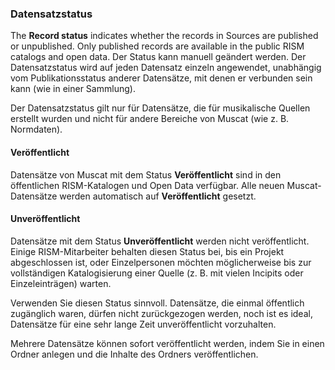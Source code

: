 ### Datensatzstatus

The **Record status** indicates whether the records in Sources are published or unpublished. Only published records are available in the public RISM catalogs and open data. Der Status kann manuell geändert werden. Der Datensatzstatus wird auf jeden Datensatz einzeln angewendet, unabhängig vom Publikationsstatus anderer Datensätze, mit denen er verbunden sein kann (wie in einer Sammlung).

Der Datensatzstatus gilt nur für Datensätze, die für musikalische Quellen erstellt wurden und nicht für andere Bereiche von Muscat (wie z. B. Normdaten).

#### Veröffentlicht

Datensätze von Muscat mit dem Status **Veröffentlicht** sind in den öffentlichen RISM-Katalogen und Open Data verfügbar. Alle neuen Muscat-Datensätze werden automatisch auf **Veröffentlicht** gesetzt.

#### Unveröffentlicht

Datensätze mit dem Status **Unveröffentlicht** werden nicht veröffentlicht. Einige RISM-Mitarbeiter behalten diesen Status bei, bis ein Projekt abgeschlossen ist, oder Einzelpersonen möchten möglicherweise bis zur vollständigen Katalogisierung einer Quelle (z. B. mit vielen Incipits oder Einzeleinträgen) warten.

Verwenden Sie diesen Status sinnvoll. Datensätze, die einmal öffentlich zugänglich waren, dürfen nicht zurückgezogen werden, noch ist es ideal, Datensätze für eine sehr lange Zeit unveröffentlicht vorzuhalten.

Mehrere Datensätze können sofort veröffentlicht werden, indem Sie in einen Ordner anlegen und die Inhalte des Ordners veröffentlichen.  
